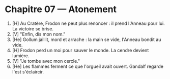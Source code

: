 # Chapitre 07 — Atonement

1. [H] Au Cratère, Frodon ne peut plus renoncer : il prend l'Anneau pour lui. La victoire se brise.
2. [V] "Enfin, dis mon nom."
3. [He] Gollum jaillit, mord et arrache : la main se vide, l'Anneau bondit au vide.
4. [H] Frodon perd un moi pour sauver le monde. La cendre devient lumière.
5. [V] "Je tombe avec mon cercle."
6. [He] Les flammes ferment ce que l'orgueil avait ouvert. Gandalf regarde l'est s'éclaircir.
